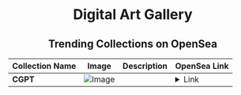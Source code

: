 <div align="center">

# Digital Art Gallery

## Trending Collections on OpenSea

| Collection Name                       | Image                                                                                     | Description                       | OpenSea Link                                                                                          |
|---------------------------------------|-------------------------------------------------------------------------------------------|-----------------------------------|--------------------------------------------------------------------------------------------------------|
| **CGPT** | ![Image](https://i.seadn.io/s/raw/files/94ce9cc1ec96a2d3e675a0701da98da8.jpg?w=500&auto=format?w=200&auto=format) |  | <details><summary>Link</summary>[CGPT](https://opensea.io/collection/cgpt-74)</details> |

</div>